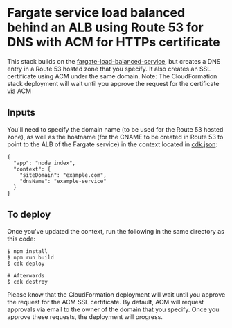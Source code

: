 # Fargate service load balanced behind an ALB using Route 53 for DNS with ACM for HTTPs certificate

This stack builds on the [fargate-load-balanced-service](https://github.com/aws-samples/aws-cdk-examples/tree/master/typescript/ecs/fargate-load-balanced-service), but creates a DNS entry in a Route 53 hosted zone that you specify. It also creates an SSL certificate using ACM under the same domain. Note: The CloudFormation stack deployment will wait until you approve the request for the certificate via ACM

## Inputs

You'll need to specify the domain name (to be used for the Route 53 hosted zone), as well as the hostname (for the CNAME to be created in Route 53 to point to the ALB of the Fargate service) in the context located in [cdk.json](cdk.json):

```
{
  "app": "node index",
  "context": {
    "siteDomain": "example.com",
    "dnsName": "example-service"
  }
}
```

## To deploy

Once you've updated the context, run the following in the same directory as this code:

```
$ npm install
$ npm run build
$ cdk deploy

# Afterwards
$ cdk destroy
```

Please know that the CloudFormation deployment will wait until you approve the request for the ACM SSL certificate. By default, ACM will request approvals via email to the owner of the domain that you specify. Once you approve these requests, the deployment will progress.
